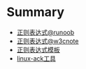 # Summary

- [正则表达式@runoob](regex-1.md)
- [正则表达式@w3cnote](regex-2.md)
- [正则表达式模板](regex-temp.md)
- [linux-ack工具](regex-ack.md)
